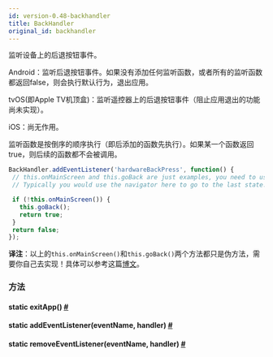 ```yaml
---
id: version-0.48-backhandler
title: BackHandler
original_id: backhandler
---
```


监听设备上的后退按钮事件。

Android：监听后退按钮事件。如果没有添加任何监听函数，或者所有的监听函数都返回false，则会执行默认行为，退出应用。 

tvOS(即Apple TV机顶盒)：监听遥控器上的后退按钮事件（阻止应用退出的功能尚未实现）。

iOS：尚无作用。

监听函数是按倒序的顺序执行（即后添加的函数先执行）。如果某一个函数返回true，则后续的函数都不会被调用。

```jsx
BackHandler.addEventListener('hardwareBackPress', function() {
 // this.onMainScreen and this.goBack are just examples, you need to use your own implementation here
 // Typically you would use the navigator here to go to the last state.

 if (!this.onMainScreen()) {
   this.goBack();
   return true;
 }
 return false;
});
```

__译注__：以上的`this.onMainScreen()`和`this.goBack()`两个方法都只是伪方法，需要你自己去实现！具体可以参考这篇[博文](http://bbs.reactnative.cn/topic/480)。

### 方法

<div class="props">
	<div class="prop"><h4 class="propTitle"><a class="anchor" name="exitapp"></a><span class="propType">static </span>exitApp<span class="propType">()</span> <a class="hash-link" href="#exitapp">#</a></h4></div>
	<div class="prop"><h4 class="propTitle"><a class="anchor" name="addeventlistener"></a><span class="propType">static </span>addEventListener<span class="propType">(eventName, handler)</span> <a class="hash-link" href="#addeventlistener">#</a></h4></div>
	<div class="prop"><h4 class="propTitle"><a class="anchor" name="removeeventlistener"></a><span class="propType">static </span>removeEventListener<span class="propType">(eventName, handler)</span> <a class="hash-link" href="#removeeventlistener">#</a></h4></div>
</div>
